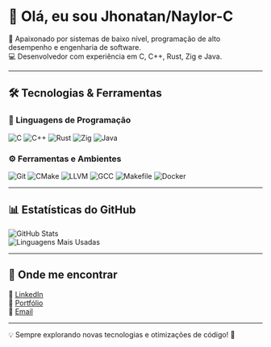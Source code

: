 # 👋 Olá, eu sou Jhonatan/Naylor-C 

🚀 Apaixonado por sistemas de baixo nível, programação de alto desempenho e engenharia de software.  
💻 Desenvolvedor com experiência em C, C++, Rust, Zig e Java.  

---

## 🛠️ Tecnologias & Ferramentas  

### 🔹 Linguagens de Programação  
![C](https://img.shields.io/badge/C-00599C?style=for-the-badge&logo=c&logoColor=white)
![C++](https://img.shields.io/badge/C++-00599C?style=for-the-badge&logo=c%2B%2B&logoColor=white)
![Rust](https://img.shields.io/badge/Rust-000000?style=for-the-badge&logo=rust&logoColor=white)
![Zig](https://img.shields.io/badge/Zig-F7A41D?style=for-the-badge&logo=zig&logoColor=black)
![Java](https://img.shields.io/badge/Java-007396?style=for-the-badge&logo=java&logoColor=white)

### ⚙️ Ferramentas e Ambientes  
![Git](https://img.shields.io/badge/Git-F05032?style=for-the-badge&logo=git&logoColor=white)
![CMake](https://img.shields.io/badge/CMake-064F8C?style=for-the-badge&logo=cmake&logoColor=white)
![LLVM](https://img.shields.io/badge/LLVM-262D3A?style=for-the-badge&logo=llvm&logoColor=white)
![GCC](https://img.shields.io/badge/GCC-00599C?style=for-the-badge&logo=gnu&logoColor=white)
![Makefile](https://img.shields.io/badge/Makefile-064F8C?style=for-the-badge&logo=make&logoColor=white)
![Docker](https://img.shields.io/badge/Docker-2496ED?style=for-the-badge&logo=docker&logoColor=white)

---

## 📊 Estatísticas do GitHub  

![GitHub Stats](https://github-readme-stats.vercel.app/api?username=Naylor-C&show_icons=true&theme=dark)  
![Linguagens Mais Usadas](https://github-readme-stats.vercel.app/api/top-langs/?username=Naylor-C&layout=compact&theme=dark)

---

## 🔗 Onde me encontrar  
🔹 [LinkedIn](https://www.linkedin.com/in/seu-perfil)  
🔹 [Portfólio](https://seusite.com)  
🔹 [Email](mailto:seuemail@example.com)  

---

💡 Sempre explorando novas tecnologias e otimizações de código! 🚀

